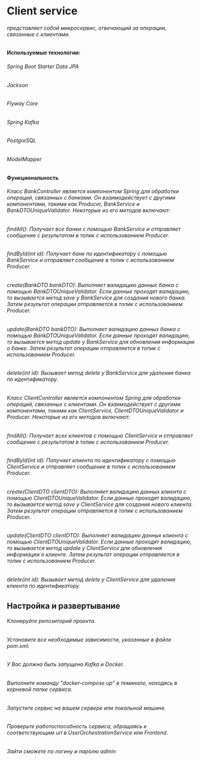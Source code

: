 # Client service
###### представляет собой микросервис, отвечающий за операции, связанные с клиентами.
#### Используемые технологии:

###### Spring Boot Starter Data JPA
###### Jackson
###### Flyway Core
###### Spring Kafka
###### PostgreSQL
###### ModelMapper

#### Функциональность

###### Класс BankController является компонентом Spring для обработки операций, связанных с банками. Он взаимодействует с другими компонентами, такими как Producer, BankService и BankDTOUniqueValidator. Некоторые из его методов включают:

###### findAll(): Получает все банки с помощью BankService и отправляет сообщение с результатом в топик с использованием Producer.
###### findById(int id): Получает банк по идентификатору с помощью BankService и отправляет сообщение в топик с использованием Producer.
###### create(BankDTO bankDTO): Выполняет валидацию данных банка с помощью BankDTOUniqueValidator. Если данные проходят валидацию, то вызывается метод save у BankService для создания нового банка. Затем результат операции отправляется в топик с использованием Producer.
###### update(BankDTO bankDTO): Выполняет валидацию данных банка с помощью BankDTOUniqueValidator. Если данные проходят валидацию, то вызывается метод update у BankService для обновления информации о банке. Затем результат операции отправляется в топик с использованием Producer.
###### delete(int id): Вызывает метод delete у BankService для удаления банка по идентификатору.

###### Класс ClientController является компонентом Spring для обработки операций, связанных с клиентами. Он взаимодействует с другими компонентами, такими как ClientService, ClientDTOUniqueValidator и Producer. Некоторые из его методов включают:

###### findAll(): Получает всех клиентов с помощью ClientService и отправляет сообщение с результатом в топик с использованием Producer.
###### findById(int id): Получает клиента по идентификатору с помощью ClientService и отправляет сообщение в топик с использованием Producer.
###### create(ClientDTO clientDTO): Выполняет валидацию данных клиента с помощью ClientDTOUniqueValidator. Если данные проходят валидацию, то вызывается метод save у ClientService для создания нового клиента. Затем результат операции отправляется в топик с использованием Producer.
###### update(ClientDTO clientDTO): Выполняет валидацию данных клиента с помощью ClientDTOUniqueValidator. Если данные проходят валидацию, то вызывается метод update у ClientService для обновления информации о клиенте. Затем результат операции отправляется в топик с использованием Producer.
###### delete(int id): Вызывает метод delete у ClientService для удаления клиента по идентификатору.
## Настройка и развертывание

###### Клонируйте репозиторий проекта.
###### Установите все необходимые зависимости, указанные в файле pom.xml.
###### У Вас должна быть запущена Kafka и Docker.
###### Выполните команду "docker-compose up" в теминале, находясь в корневой папке сервиса.
###### Запустите сервис на вашем сервере или локальной машине.
###### Проверьте работоспособность сервиса, обращаясь к соответствующим url в UserOrchestrationService или Frontend.
###### Зайти сможете по логину и паролю admin